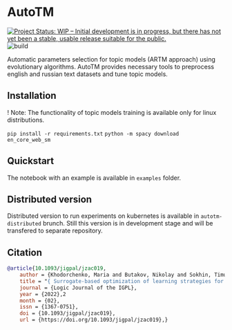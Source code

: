 # AutoTM

[![Project Status: WIP – Initial development is in progress, but there has not yet been a stable, usable release suitable for the public.](https://www.repostatus.org/badges/latest/wip.svg)](https://www.repostatus.org/#wip)
![build](https://github.com/ngc436/AutoTM/actions/workflows/build.yaml/badge.svg)

Automatic parameters selection for topic models (ARTM approach) using evolutionary algorithms. 
AutoTM provides necessary tools to preprocess english and russian text datasets and tune topic models.

## Installation

! Note: The functionality of topic models training is available only for linux distributions.

```pip install -r requirements.txt```
```python -m spacy download en_core_web_sm```

## Quickstart

The notebook with an example is available in ```examples``` folder.

## Distributed version

Distributed version to run experiments on kubernetes is available in ```autotm-distributed``` brunch. Still this version is in development stage and will be transfered to separate repository.

## Citation

```bibtex
@article{10.1093/jigpal/jzac019,
    author = {Khodorchenko, Maria and Butakov, Nikolay and Sokhin, Timur and Teryoshkin, Sergey},
    title = "{ Surrogate-based optimization of learning strategies for additively regularized topic models}",
    journal = {Logic Journal of the IGPL},
    year = {2022},2
    month = {02},
    issn = {1367-0751},
    doi = {10.1093/jigpal/jzac019},
    url = {https://doi.org/10.1093/jigpal/jzac019},}

```